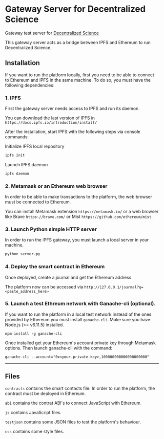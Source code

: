 
# Gateway Server for Decentralized Science
Gateway test server for [Decentralized Science](decentralized.science)

This gateway server acts as a bridge between IPFS and Ethereum to run Decentralized Science.

## Installation

If you want to run the platform locally, first you need to be able to connect to Ethereum and IPFS in the same machine. To do so, you must have the following dependencies:

### 1. IPFS

First the gateway server needs access to IPFS and run its daemon.

You can download the last version of IPFS in ```https://docs.ipfs.io/introduction/install/```

After the installation, start IPFS with the following steps via console commands:

Initialize IPFS local repository
```bash
ipfs init
```

Launch IPFS daemon
```bash
ipfs daemon
```

### 2. Metamask or an Ethereum web browser

In order to be able to make transactions to the platform, the web browser must be connected to Ethereum.

You can install Metamask extension ```https://metamask.io/``` or a web browser like Brave ```https://brave.com/``` or Mist ```https://github.com/ethereum/mist```.


### 3. Launch Python simple HTTP server

In order to run the IPFS gateway, you must launch a local server in your machine.

```bash
python server.py
```

### 4. Deploy the smart contract in Ethereum

Once deployed, create a journal and get the Ethereum address

The platform now can be accessed via ```http://127.0.0.1/jourmal?q=<paste_address_here>```

### 5. Launch a test Ethreum network with Ganache-cli (optional).

If you want to run the platform in a local test network instead of the ones provided by Ethereum you must install ```ganache-cli```. Make sure you have Node.js (>= v6.11.5) installed.

```
npm install -g ganache-cli
```
Once installed get your Ethereum's account private key through Metamask options. Then launch ganache-cli with the command:

```
ganache-cli --account="0x<your-private-key>,100000000000000000000"
```
___
## Files

 ```contracts``` contains the smart contacts file. In order to run the platform, the contract must be deployed in Ethereum.

 ```abi``` contains the contrat ABI's to connect JavaScript with Ethereum.

```js``` contains JavaScript files.

```testjson``` contains some JSON files to test the platform's behaviour.

 ```css``` contains some style files.
